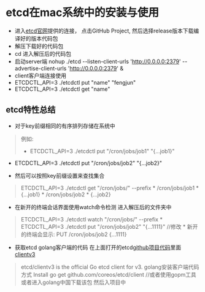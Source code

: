 # etcd在mac系统中的安装与使用

* 进入[etcd官网](https://coreos.com/etcd/)提供的连接， 点击GitHub Project, 然后选择release版本下载编译好的版本代码包
* 解压下载好的代码包
* cd 进入解压后的代码包
* 启动server端 nohup ./etcd --listen-client-urls 'http://0.0.0.0:2379' --advertise-client-urls 'http://0.0.0.0:2379' &
* client客户端连接使用 
* ETCDCTL_API=3 ./etcdctl put "name" "fengjun"
* ETCDCTL_API=3 ./etcdctl get "name"

## etcd特性总结 
* 对于key前缀相同的有序排列存储在系统中

> 例如:
> * ETCDCTL_API=3 ./etcdctl put "/cron/jobs/job1" "{...job1}"
  * ETCDCTL_API=3 ./etcdctl put "/cron/jobs/job2" "{...job2}"

* 然后可以按照key前缀设置来查找集合
> ETCDCTL_API=3 ./etcdctl get "/cron/jobs/" --prefix
	* /cron/jobs/job1
	* {...job1}
	* /cron/jobs/job2
	* {...job2}

* 在新开的终端会话界面使用watch命令检测 进入解压后的文件夹中
> ETCDCTL_API=3 ./etcdctl watch "/cron/jobs/" --prefix
	* ETCDCTL_API=3 ./etcdctl put "/cron/jobs/job2" "{...1111}" //修改
	* 新开的终端会显示:
				PUT
				/cron/jobs/job2
				{...1111}

* 获取etcd golang客户端的代码 在上面打开的etcd[github项目代码](https://github.com/etcd-io/etcd)里面 [clientv3](https://github.com/etcd-io/etcd/tree/master/clientv3)
> etcd/clientv3 is the official Go etcd client for v3.
	golang安装客户端代码方式
	Install
	go get github.com/coreos/etcd/client  //或者使用gopm工具 或者进入golang中国下载该包 然后入项目中



